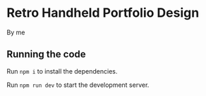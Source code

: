 
  # Retro Handheld Portfolio Design

  By me

  ## Running the code

  Run `npm i` to install the dependencies.

  Run `npm run dev` to start the development server.
  
